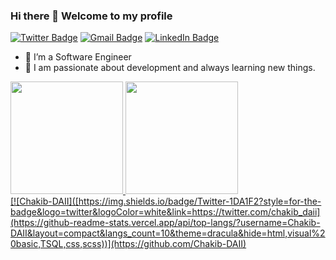 
### Hi there 👋 Welcome to my profile

[![Twitter Badge](https://img.shields.io/badge/Twitter-1DA1F2?style=for-the-badge&logo=twitter&logoColor=white&link=https://twitter.com/chakib_daii)](https://twitter.com/chakib_daii)
[![Gmail Badge](https://img.shields.io/badge/Gmail-D14836?style=for-the-badge&logo=gmail&logoColor=white&link=mailto:chakiibdaii@gmail.com)](mailto:chakiibdaii@gmail.com)
[![LinkedIn Badge](https://img.shields.io/badge/LinkedIn-0077B5?style=for-the-badge&logo=linkedin&logoColor=white&link=https://www.linkedin.com/in/chakib-daii-baab0410b)](https://www.linkedin.com/in/chakib-daii-baab0410b)

<!--
**Chakib-DAII/Chakib-DAII** is a ✨ _special_ ✨ repository because its `README.md` (this file) appears on your GitHub profile.

Here are some ideas to get you started:

- 🔭 I’m currently working on ...
- 🌱 I’m currently learning ...
- 👯 I’m looking to collaborate on ...
- 🤔 I’m looking for help with ...
- 💬 Ask me about ...
- 📫 How to reach me: ...
- 😄 Pronouns: ...
- ⚡ Fun fact: ...
-->

- 🔭 I’m a Software Engineer 
- 🌱 I am passionate about development and always learning new things.

<!-- Statistics -->
<div>
<a href="https://github.com/Chakib-DAII">
<img height="180em" src="https://github-readme-stats.vercel.app/api/top-langs/?username=Chakib-DAII&layout=compact&langs_count=10&theme=dracula&hide=html,visual%20basic,TSQL,css,scss"/>
<img height="180em" src="https://github-readme-stats-sigma-five.vercel.app/api?username=Chakib-DAII&show_icons=true&theme=dracula&include_all_commits=true&count_private=true"/>
</div>
[![Chakib-DAII]([https://img.shields.io/badge/Twitter-1DA1F2?style=for-the-badge&logo=twitter&logoColor=white&link=https://twitter.com/chakib_daii](https://github-readme-stats.vercel.app/api/top-langs/?username=Chakib-DAII&layout=compact&langs_count=10&theme=dracula&hide=html,visual%20basic,TSQL,css,scss))](https://github.com/Chakib-DAII)
